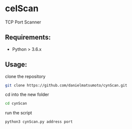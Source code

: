 # celScan
TCP Port Scanner

## Requirements:
* Python > 3.6.x

## Usage:

clone the repository
```bash
git clone https://github.com/danielmatsumoto/cynScan.git
```

cd into the new folder
```bash
cd cynScan
```

run the script
```bash
python3 cynScan.py address port
```


